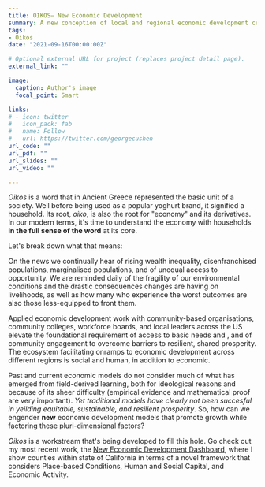 ```yaml
---
title: OIKOS– New Economic Development
summary: A new conception of local and regional economic development centered around the interaction between place-based conditions, human and social capital, and economic activity. 
tags:
- Oikos
date: "2021-09-16T00:00:00Z"

# Optional external URL for project (replaces project detail page).
external_link: ""

image:
  caption: Author's image
  focal_point: Smart

links:
# - icon: twitter
#   icon_pack: fab
#   name: Follow
#   url: https://twitter.com/georgecushen
url_code: ""
url_pdf: ""
url_slides: ""
url_video: ""

---
```

*Oikos* is a word that in Ancient Greece represented the basic unit of a society. Well before being used as a popular yoghurt brand, it signified a household. Its root, *oiko*, is also the root for "economy" and its derivatives. In our modern terms, it's time to understand the economy with households **in the full sense of the word** at its core.

Let's break down what that means:

On the news we continually hear of rising wealth inequality, disenfranchised populations, marginalised populations, and of unequal access to opportunity. We are reminded daily of the fragility of our environmental conditions and the drastic consequences changes are having on livelihoods, as well as how many who experience the worst outcomes are also those less-equipped to front them. 

Applied economic development work with community-based organisations, community colleges, workforce boards, and local leaders across the US elevate the foundational requirement of access to basic needs and  , and of community engagement to overcome barriers to resilient, shared prosperity. The ecosystem facilitating onramps to economic development across different regions is social and human, in addition to economic.

Past and current economic models do not consider much of what has emerged from field-derived learning, both for ideological reasons and because of its sheer difficulty (empirical evidence and mathematical proof are very important). *Yet traditional models have clearly not been succesful in yeilding equitable, sustainable, and resilient prosperity*. So, how can we engender **new** economic development models that promote growth while factoring these pluri-dimensional factors?

*Oikos* is a workstream that's being developed to fill this hole. Go check out my most recent work, the [New Economic Development Dashboard](https://ned-dashboard.onrender.com), where I show counties within state of California in terms of a novel framework that considers Place-based Conditions, Human and Social Capital, and Economic Activity.
